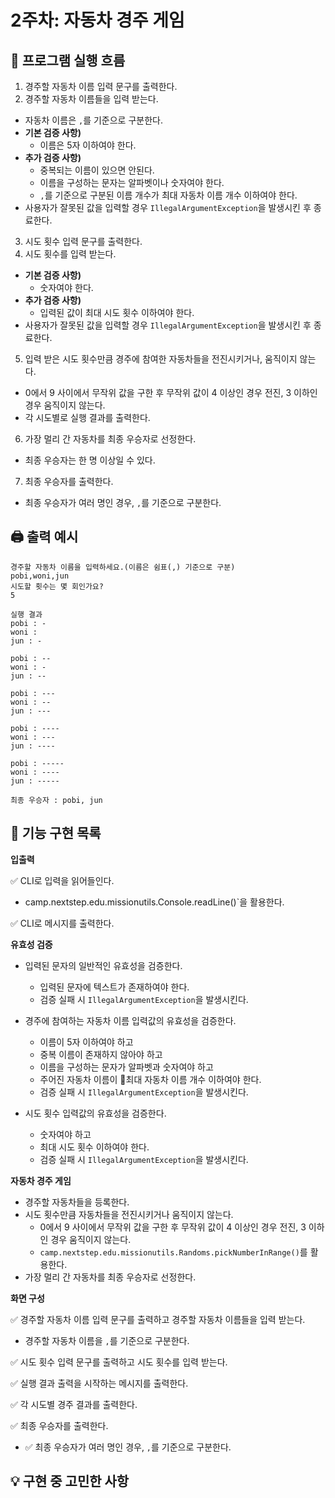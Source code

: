 
# 2주차: 자동차 경주 게임

## 🔄 프로그램 실행 흐름
1. 경주할 자동차 이름 입력 문구를 출력한다.
2. 경주할 자동차 이름들을 입력 받는다.
- 자동차 이름은 `,`를 기준으로 구분한다.
- **기본 검증 사항)**
    - 이름은 5자 이하여야 한다.
- **추가 검증 사항)**
    - 중복되는 이름이 있으면 안된다.
    - 이름을 구성하는 문자는 알파벳이나 숫자여야 한다.
    - `,`를 기준으로 구분된 이름 개수가 최대 자동차 이름 개수 이하여야 한다.
- 사용자가 잘못된 값을 입력할 경우 `IllegalArgumentException`을 발생시킨 후 종료한다.
3. 시도 횟수 입력 문구를 출력한다.
4. 시도 횟수를 입력 받는다.
- **기본 검증 사항)**
    - 숫자여야 한다.
- **추가 검증 사항)**
    - 입력된 값이 최대 시도 횟수 이하여야 한다.
- 사용자가 잘못된 값을 입력할 경우 `IllegalArgumentException`을 발생시킨 후 종료한다.
5. 입력 받은 시도 횟수만큼 경주에 참여한 자동차들을 전진시키거나, 움직이지 않는다.
-  0에서 9 사이에서 무작위 값을 구한 후 무작위 값이 4 이상인 경우 전진, 3 이하인 경우 움직이지 않는다.
- 각 시도별로 실행 결과를 출력한다.
6. 가장 멀리 간 자동차를 최종 우승자로 선정한다.
- 최종 우승자는 한 명 이상일 수 있다.
7. 최종 우승자를 출력한다.
- 최종 우승자가 여러 명인 경우, `,`를 기준으로 구분한다.
## 🖨️ 출력 예시

```
경주할 자동차 이름을 입력하세요.(이름은 쉼표(,) 기준으로 구분)
pobi,woni,jun
시도할 횟수는 몇 회인가요?
5

실행 결과
pobi : -
woni : 
jun : -

pobi : --
woni : -
jun : --

pobi : ---
woni : --
jun : ---

pobi : ----
woni : ---
jun : ----

pobi : -----
woni : ----
jun : -----

최종 우승자 : pobi, jun
```


## 📝 기능 구현 목록

**입출력**

✅ CLI로 입력을 읽어들인다.
- camp.nextstep.edu.missionutils.Console.readLine()`을 활용한다.

✅ CLI로 메시지를 출력한다.

**유효성 검증**
- 입력된 문자의 일반적인 유효성을 검증한다.
    - 입력된 문자에 텍스트가 존재하여야 한다.
    - 검증 실패 시 `IllegalArgumentException`을 발생시킨다.

- 경주에 참여하는 자동차 이름 입력값의 유효성을 검증한다.
    - 이름이 5자 이하여야 하고
    - 중복 이름이 존재하지 않아야 하고
    - 이름을 구성하는 문자가 알파벳과 숫자여야 하고
    - 주어진 자동차 이름이 최대 자동차 이름 개수 이하여야 한다.
    - 검증 실패 시 `IllegalArgumentException`을 발생시킨다.

- 시도 횟수 입력값의 유효성을 검증한다.
    - 숫자여야 하고
    - 최대 시도 횟수 이하여야 한다.
    - 검증 실패 시 `IllegalArgumentException`을 발생시킨다.

**자동차 경주 게임**
- 경주할 자동차들을 등록한다.
- 시도 횟수만큼 자동차들을 전진시키거나 움직이지 않는다.
    - 0에서 9 사이에서 무작위 값을 구한 후 무작위 값이 4 이상인 경우 전진, 3 이하인 경우 움직이지 않는다.
    - `camp.nextstep.edu.missionutils.Randoms.pickNumberInRange()`를 활용한다.
- 가장 멀리 간 자동차를 최종 우승자로 선정한다.

**화면 구성**

✅ 경주할 자동차 이름 입력 문구를 출력하고 경주할 자동차 이름들을 입력 받는다.

- 경주할 자동차 이름을 `,`를 기준으로 구분한다.

✅ 시도 횟수 입력 문구를 출력하고 시도 횟수를 입력 받는다.

✅ 실행 결과 출력을 시작하는 메시지를 출력한다.

✅ 각 시도별 경주 결과를 출력한다.

✅ 최종 우승자를 출력한다.

- ✅ 최종 우승자가 여러 명인 경우, `,`를 기준으로 구분한다.

## 💡 구현 중 고민한 사항
